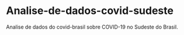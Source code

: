 # Analise-de-dados-covid-sudeste
Analise de dados do covid-brasil sobre COVID-19 no Sudeste do Brasil.
